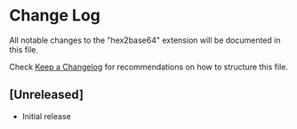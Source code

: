 # Change Log

All notable changes to the "hex2base64" extension will be documented in this file.

Check [Keep a Changelog](http://keepachangelog.com/) for recommendations on how to structure this file.

## [Unreleased]

- Initial release